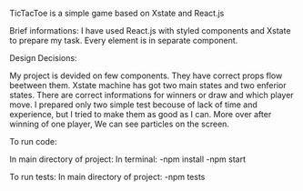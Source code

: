TicTacToe is a simple game based on Xstate and React.js

Brief informations:
I have used React.js with styled components and Xstate to prepare my task. Every element is in separate component. 

Design Decisions:

My project is devided on few components. They have correct props flow beetween them. Xstate machine has got two main states and two enferior states. There are correct informations for winners or draw and which player move. I prepared only two simple test becouse of lack of time and experience, but I tried to make them as good as I can. More over after winning of one player, We can see particles on the screen.

To run code:

In main directory of project:
In terminal:
-npm install
-npm start

To run tests:
In main directory of project:
-npm tests
